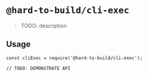 # `@hard-to-build/cli-exec`

> TODO: description

## Usage

```
const cliExec = require('@hard-to-build/cli-exec');

// TODO: DEMONSTRATE API
```
